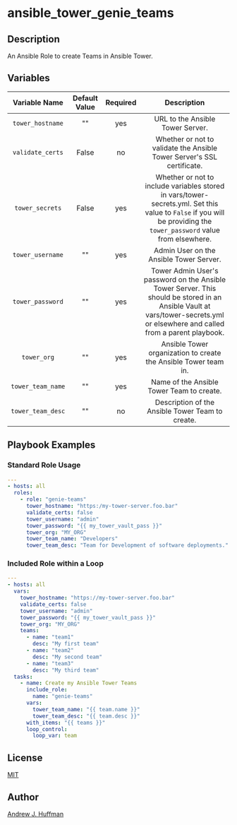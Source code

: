 # ansible_tower_genie_teams
## Description
An Ansible Role to create Teams in Ansible Tower.
## Variables
|Variable Name|Default Value|Required|Description|
|:---:|:---:|:---:|:---:|
|`tower_hostname`|""|yes|URL to the Ansible Tower Server.|
|`validate_certs`|False|no|Whether or not to validate the Ansible Tower Server's SSL certificate.|
|`tower_secrets`|False|yes|Whether or not to include variables stored in vars/tower-secrets.yml.  Set this value to `False` if you will be providing the `tower_password` value from elsewhere.|
|`tower_username`|""|yes|Admin User on the Ansible Tower Server.|
|`tower_password`|""|yes|Tower Admin User's password on the Ansible Tower Server.  This should be stored in an Ansible Vault at vars/tower-secrets.yml or elsewhere and called from a parent playbook.|
|`tower_org`|""|yes|Ansible Tower organization to create the Ansible Tower team in.|
|`tower_team_name`|""|yes| Name of the Ansible Tower Team to create.|
|`tower_team_desc`|""|no|Description of the Ansible Tower Team to create.|
## Playbook Examples
### Standard Role Usage
```yaml
---
- hosts: all
  roles:
    - role: "genie-teams"
      tower_hostname: "https:/my-tower-server.foo.bar"
      validate_certs: false
      tower_username: "admin"
      tower_password: "{{ my_tower_vault_pass }}"
      tower_org: "MY_ORG"
      tower_team_name: "Developers"
      tower_team_desc: "Team for Development of software deployments."
```
### Included Role within a Loop
``` yaml
---
- hosts: all
  vars:
    tower_hostname: "https://my-tower-server.foo.bar"
    validate_certs: false
    tower_username: "admin"
    tower_password: "{{ my_tower_vault_pass }}"
    tower_org: "MY_ORG"
    teams:
      - name: "team1"
        desc: "My first team"
      - name: "team2"
        desc: "My second team"
      - name: "team3"
        desc: "My third team"
  tasks:
    - name: Create my Ansible Tower Teams
      include_role:
        name: "genie-teams"
      vars:
        tower_team_name: "{{ team.name }}"
        tower_team_desc: "{{ team.desc }}"
      with_items: "{{ teams }}"
      loop_control:
        loop_var: team
```

## License
[MIT](License)

## Author
[Andrew J. Huffman](https://github.com/ahuffman)
